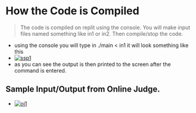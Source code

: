 # How the Code is Compiled

> The code is compiled on replit using the console. You will make input
> files named something like in1 or in2. Then compile/stop the code.

- using the console you will type in ./main < in1
  it will look something like this
- <a href='https://postimg.cc/3WSrtCGM' target='_blank'><img src='https://i.postimg.cc/3WSrtCGM/ssp1.png' border='0' alt='ssp1'/></a>
- as you can see the output is then printed to the screen after the command
  is entered.

## Sample Input/Output from Online Judge.

- <a href='https://postimg.cc/2bCv7FZb' target='_blank'><img src='https://i.postimg.cc/2bCv7FZb/oj1.png' border='0' alt='oj1'/></a>
